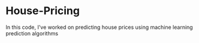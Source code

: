 # House-Pricing
In this code, I've worked on predicting house prices using machine learning prediction algorithms
